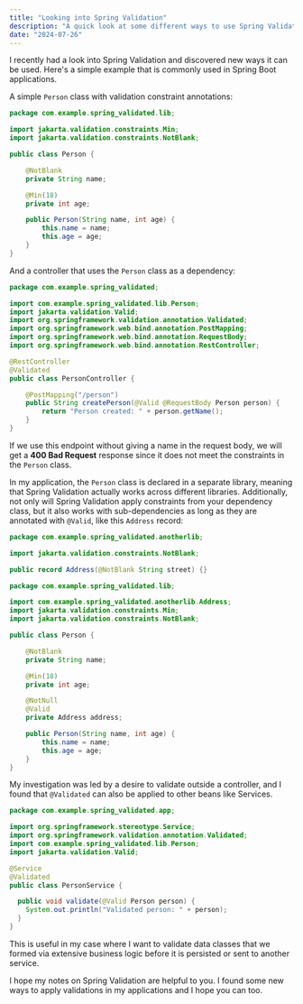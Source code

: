```yaml
---
title: "Looking into Spring Validation"
description: "A quick look at some different ways to use Spring Validation"
date: "2024-07-26"
---
```


I recently had a look into Spring Validation and discovered new ways it can be used. Here's a simple example that is commonly used in Spring Boot applications.

A simple `Person` class with validation constraint annotations:

```java
package com.example.spring_validated.lib;

import jakarta.validation.constraints.Min;
import jakarta.validation.constraints.NotBlank;

public class Person {

    @NotBlank
    private String name;

    @Min(18)
    private int age;

    public Person(String name, int age) {
        this.name = name;
        this.age = age;
    }
}
```

And a controller that uses the `Person` class as a dependency:

```java
package com.example.spring_validated;

import com.example.spring_validated.lib.Person;
import jakarta.validation.Valid;
import org.springframework.validation.annotation.Validated;
import org.springframework.web.bind.annotation.PostMapping;
import org.springframework.web.bind.annotation.RequestBody;
import org.springframework.web.bind.annotation.RestController;

@RestController
@Validated
public class PersonController {

    @PostMapping("/person")
    public String createPerson(@Valid @RequestBody Person person) {
        return "Person created: " + person.getName();
    }
}
```

If we use this endpoint without giving a name in the request body, we will get a **400 Bad Request** response since it does not meet the constraints in the `Person` class.

In my application, the `Person` class is declared in a separate library, meaning that Spring Validation actually works across different libraries. Additionally, not only will Spring Validation apply constraints from your dependency class, but it also works with sub-dependencies as long as they are annotated with `@Valid`, like this `Address` record:

```java
package com.example.spring_validated.anotherlib;

import jakarta.validation.constraints.NotBlank;

public record Address(@NotBlank String street) {}
```

```java
package com.example.spring_validated.lib;

import com.example.spring_validated.anotherlib.Address;
import jakarta.validation.constraints.Min;
import jakarta.validation.constraints.NotBlank;

public class Person {

    @NotBlank
    private String name;

    @Min(18)
    private int age;

    @NotNull
    @Valid
    private Address address;

    public Person(String name, int age) {
        this.name = name;
        this.age = age;
    }
}
```

My investigation was led by a desire to validate outside a controller, and I found that `@Validated` can also be applied to other beans like Services.

```java
package com.example.spring_validated.app;

import org.springframework.stereotype.Service;
import org.springframework.validation.annotation.Validated;
import com.example.spring_validated.lib.Person;
import jakarta.validation.Valid;

@Service
@Validated
public class PersonService {

  public void validate(@Valid Person person) {
    System.out.println("Validated person: " + person);
  }
}
```

This is useful in my case where I want to validate data classes that we formed via extensive business logic before it is persisted or sent to another service.

I hope my notes on Spring Validation are helpful to you. I found some new ways to apply validations in my applications and I hope you can too.

